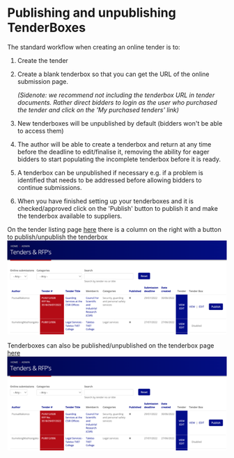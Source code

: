# Publishing and unpublishing TenderBoxes

The standard workflow when creating an online tender is to:

1. Create the tender
2. Create a blank tenderbox so that you can get the URL of the online submission page. 

    *(Sidenote: we recommend not including the tenderbox URL in tender documents. Rather direct bidders to login as the user who purchased the tender and click on the 'My purchased tenders' link)*

3. New tenderboxes will be unpublished by default (bidders won't be able to access them)
4. The author will be able to create a tenderbox and return at any time before the deadline to edit/finalise it, removing the ability for eager bidders to start populating the incomplete tenderbox before it is ready.
5. A tenderbox can be unpublished if necessary e.g. if a problem is identified that needs to be addressed before allowing bidders to continue submissions.
6. When you have finished setting up your tenderboxes and it is checked/approved click on the 'Publish' button to publish it and make the tenderbox available to suppliers.

On the tender listing page [here](https://purcosa.co.za/staff/tenders) there is a column on the right with a button to publish/unpublish the tenderbox
![screenshot](../img/tenderbox-publishing-unpublishing-1.png)

Tenderboxes can also be published/unpublished on the tenderbox page [here](https://purcosa.co.za/staff/tenderboxes)
![screenshot](../img/tenderbox-publishing-unpublishing-1.png)
